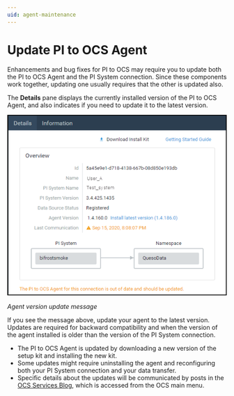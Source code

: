 ```yaml
---
uid: agent-maintenance
---
```


# Update PI to OCS Agent

Enhancements and bug fixes for PI to OCS may require you to update both the PI to OCS Agent and the PI System connection. Since these components work together, updating one usually requires that the other is updated also.

The **Details** pane displays the currently installed version of the PI to OCS Agent, and also indicates if you need to update it to the latest version. 
 
![ ](../../images/agent-update-message.png)

_Agent version update message_

If you see the message above, update your agent to the latest version. Updates are required for backward compatibility and when the version of the agent installed is older than the version of the PI System connection.

* The PI to OCS Agent is updated by downloading a new version of the setup kit and installing the new kit.
* Some updates might require uninstalling the agent and reconfiguring both your PI System connection and your data transfer. 
* Specific details about the updates will be communicated by posts in the [OCS Services Blog](https://cloud.osisoft.com/blogs), which is accessed from the OCS main menu.